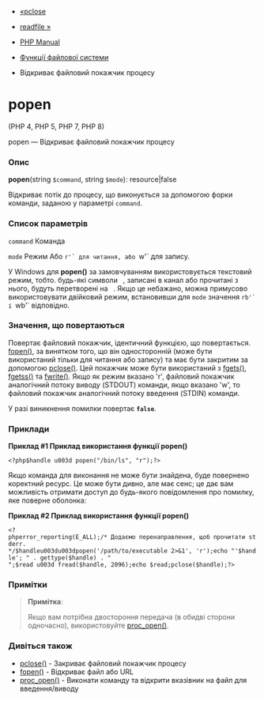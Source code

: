 - [«pclose](function.pclose.md)
- [readfile »](function.readfile.md)

- [PHP Manual](index.md)
- [Функції файлової системи](ref.filesystem.md)
- Відкриває файловий покажчик процесу

# popen

(PHP 4, PHP 5, PHP 7, PHP 8)

popen — Відкриває файловий покажчик процесу

### Опис

**popen**(string `$command`, string `$mode`): resource\|false

Відкриває потік до процесу, що виконується за допомогою форки команди,
заданою у параметрі `command`.

### Список параметрів

`command`
Команда

`mode`
Режим Або ``r'` для читання, або ``w'` для запису.

У Windows для **popen()** за замовчуванням використовується текстовий режим,
тобто. будь-які символи `
`, записані в канал або прочитані з нього,
будуть перетворені на `
`. Якщо це небажано, можна примусово
використовувати двійковий режим, встановивши для `mode` значення ``rb'` і
``wb'` відповідно.

### Значення, що повертаються

Повертає файловий покажчик, ідентичний функцією, що повертається.
[fopen()](function.fopen.md), за винятком того, що він
односторонній (може бути використаний тільки для читання або запису) та
має бути закритим за допомогою [pclose()](function.pclose.md). Цей
покажчик може бути використаний з [fgets()](function.fgets.md),
[fgetss()](function.fgetss.md) та [fwrite()](function.fwrite.md).
Якщо як режим вказано 'r', файловий покажчик аналогічний потоку
виводу (STDOUT) команди, якщо вказано 'w', то файловий покажчик
аналогічний потоку введення (STDIN) команди.

У разі виникнення помилки повертає **`false`**.

### Приклади

**Приклад #1 Приклад використання функції **popen()****

` <?php$handle u003d popen("/bin/ls", "r");?> `

Якщо команда для виконання не може бути знайдена, буде повернено
коректний ресурс. Це може бути дивно, але має сенс; це дає
вам можливість отримати доступ до будь-якого повідомлення про помилку, яке
поверне оболонка:

**Приклад #2 Приклад використання функції **popen()****

` <?phperror_reporting(E_ALL);/* Додаємо перенаправлення, щоб прочитати stderr. */$handleu003du003dpopen('/path/to/executable 2>&1', 'r');echo "'$handle'; " . gettype($handle) . "
";$read u003d fread($handle, 2096);echo $read;pclose($handle);?> `

### Примітки

> **Примітка**:
>
> Якщо вам потрібна двостороння передача (в обидві сторони одночасно),
> використовуйте [proc_open()](function.proc-open.md).

### Дивіться також

- [pclose()](function.pclose.md) - Закриває файловий покажчик
процесу
- [fopen()](function.fopen.md) - Відкриває файл або URL
- [proc_open()](function.proc-open.md) - Виконати команду та відкрити
вказівник на файл для введення/виводу
